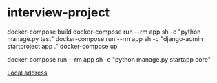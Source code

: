 # interview-project
docker-compose build
docker-compose run --rm app sh -c "python manage.py test"
docker-compose run --rm app sh -c "django-admin startproject app ."
docker-compose up

docker-compose run --rm app sh -c "python manage.py startapp core"


[Local address](http://127.0.0.1:8000/)